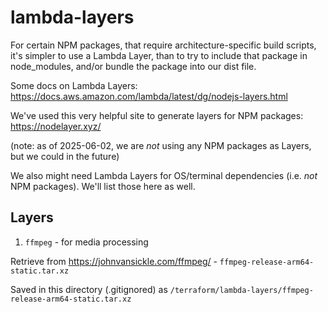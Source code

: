 # lambda-layers

For certain NPM packages, that require architecture-specific build scripts, it's simpler to use a Lambda Layer, than to try to include that package in node_modules, and/or bundle the package into our dist file.

Some docs on Lambda Layers:
https://docs.aws.amazon.com/lambda/latest/dg/nodejs-layers.html

We've used this very helpful site to generate layers for NPM packages:
https://nodelayer.xyz/

(note: as of 2025-06-02, we are *not* using any NPM packages as Layers, but we could in the future)

We also might need Lambda Layers for OS/terminal dependencies (i.e. _not_ NPM packages). We'll list those here as well.



## Layers

1. `ffmpeg` - for media processing

Retrieve from https://johnvansickle.com/ffmpeg/ - `ffmpeg-release-arm64-static.tar.xz`

Saved in this directory (.gitignored) as `/terraform/lambda-layers/ffmpeg-release-arm64-static.tar.xz`